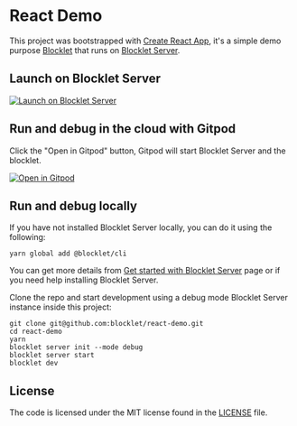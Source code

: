 # React Demo

This project was bootstrapped with [Create React App](https://github.com/facebook/create-react-app), it's a simple demo purpose [Blocklet](https://www.arcblock.io/en/blocklets) that runs on [Blocklet Server](https://www.arcblock.io/en/platform).

## Launch on Blocklet Server

[![Launch on Blocklet Server](https://assets.arcblock.io/icons/launch_on_blocklet_server.svg)](https://install.arcblock.io/?action=blocklet-install&meta_url=https%3A%2F%2Fgithub.com%2Fblocklet%2Freact-demo%2Freleases%2Fdownload%2Fv0.1.19%2Fblocklet.json)

## Run and debug in the cloud with Gitpod

Click the "Open in Gitpod" button, Gitpod will start Blocklet Server and the blocklet.

[![Open in Gitpod](https://gitpod.io/button/open-in-gitpod.svg)](https://gitpod.io/#https://github.com/blocklet/react-demo)

## Run and debug locally

If you have not installed Blocklet Server locally, you can do it using the following:

```shell
yarn global add @blocklet/cli
```

You can get more details from [Get started with Blocklet Server](https://www.arcblock.io/en/get-started) page or if you need help installing Blocklet Server.

Clone the repo and start development using a debug mode Blocklet Server instance inside this project:

```shell
git clone git@github.com:blocklet/react-demo.git
cd react-demo
yarn
blocklet server init --mode debug
blocklet server start
blocklet dev
```

## License

The code is licensed under the MIT license found in the
[LICENSE](LICENSE) file.

